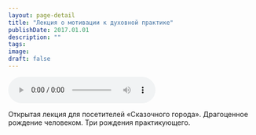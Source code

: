 ```yaml
---
layout: page-detail
title: "Лекция о мотивации к духовной практике"
publishDate: 2017.01.01
description: ""
tags:
image:
draft: false
---
```


<audio title="2017.01.01 - Лекция о мотивации к духовной практике.mp3" src="/upload/iblock/25a/25abee33903ca8b6017f0ffa5fb83ebb.mp3" controls=""></audio>

 Открытая лекция для посетителей «Сказочного города». Драгоценное рождение человеком. Три рождения практикующего. 

  
